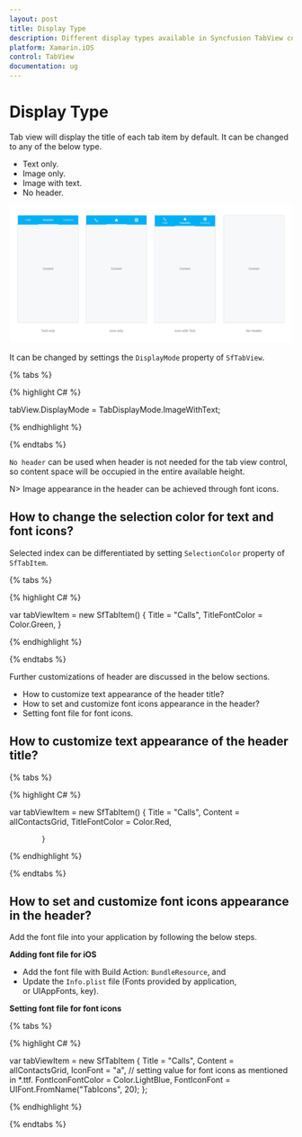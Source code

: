 ```yaml
---
layout: post
title: Display Type
description: Different display types available in Syncfusion TabView control for Xamarin.iOS platform
platform: Xamarin.iOS
control: TabView
documentation: ug
---
```


# Display Type

Tab view will display the title of each tab item by default. It can be changed to any of the below type.

* Text only.
* Image only.
* Image with text.
* No header.

![](images/Display-Type/xamarin_ios_tabstyle01.png)


It can be changed by settings the `DisplayMode` property of `SfTabView`.

{% tabs %}

{% highlight C# %}

tabView.DisplayMode = TabDisplayMode.ImageWithText;

{% endhighlight %}

{% endtabs %}

`No header` can be used when header is not needed for the tab view control, so content space will be occupied in the entire available height.

N> Image appearance in the header can be achieved through font icons.

## How to change the selection color for text and font icons?

Selected index can be differentiated by setting `SelectionColor` property of `SfTabItem`.

{% tabs %}

{% highlight C# %}

var tabViewItem = new SfTabItem()
			{
				Title = "Calls",
				TitleFontColor = Color.Green,
			}
			
{% endhighlight %}

{% endtabs %}

Further customizations of header are discussed in the below sections.

* How to customize text appearance of the header title?
* How to set and customize font icons appearance in the header?
* Setting font file for font icons.

## How to customize text appearance of the header title?

{% tabs %}

{% highlight C# %}

var tabViewItem = new SfTabItem()
			{
				Title = "Calls",
				Content = allContactsGrid,
				TitleFontColor = Color.Red,
				
			}
			
{% endhighlight %}

{% endtabs %}

## How to set and customize font icons appearance in the header?

Add the font file into your application by following the below steps.

**Adding font file for iOS**

* Add the font file with Build Action: `BundleResource`, and
* Update the `Info.plist` file (Fonts provided by application, or UIAppFonts, key).

**Setting font file for font icons**

{% tabs %}

{% highlight C# %}

var tabViewItem = new SfTabItem
		{
			Title = "Calls",
			Content = allContactsGrid,
			IconFont = "a", // setting value for font icons as mentioned in *.ttf.
			FontIconFontColor = Color.LightBlue,
			FontIconFont = UIFont.FromName("TabIcons", 20);
		};

			
{% endhighlight %}

{% endtabs %}
